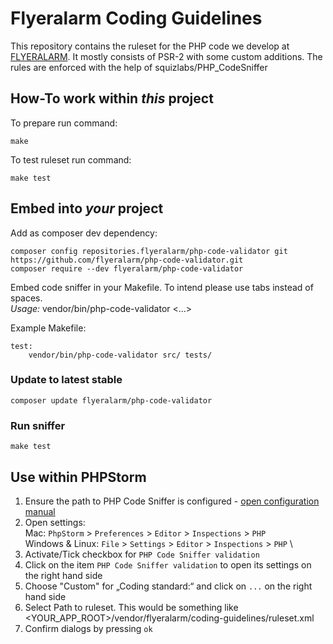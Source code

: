 # Flyeralarm Coding Guidelines


This repository contains the ruleset for the PHP code we develop at [FLYERALARM](https://flyeralarm.com). 
It mostly consists of PSR-2 with some custom additions. The rules are enforced with the help of squizlabs/PHP_CodeSniffer


## How-To work within *this* project
To prepare run command:
```
make
```

To test ruleset run command:
```
make test
```


## Embed into *your* project

Add as composer dev dependency:
```
composer config repositories.flyeralarm/php-code-validator git https://github.com/flyeralarm/php-code-validator.git
composer require --dev flyeralarm/php-code-validator
```

Embed code sniffer in your Makefile. To intend please use tabs instead of spaces. \
_Usage:_ vendor/bin/php-code-validator <folder-to-test-one> <folder-to-test-two> <...>

Example Makefile:
```
test:
	vendor/bin/php-code-validator src/ tests/
```


### Update to latest stable

```
composer update flyeralarm/php-code-validator
```


### Run sniffer
```
make test
```


## Use within PHPStorm
1) Ensure the path to PHP Code Sniffer is configured - [open configuration manual](https://confluence.jetbrains.com/display/PhpStorm/PHP+Code+Sniffer+in+PhpStorm#PHPCodeSnifferinPhpStorm-1.1.SpecifyingthepathtoPHPCodeSniffer) 
2) Open settings: \
   Mac: `PhpStorm` > `Preferences` > `Editor` > `Inspections` > `PHP` \
   Windows & Linux: `File` > `Settings` > `Editor` > `Inspections` > `PHP` \
3) Activate/Tick checkbox for `PHP Code Sniffer validation`
4) Click on the item `PHP Code Sniffer validation` to open its settings on the right hand side
5) Choose "Custom" for „Coding standard:“ and click on `...` on the right hand side
6) Select Path to ruleset. This would be something like <YOUR_APP_ROOT>/vendor/flyeralarm/coding-guidelines/ruleset.xml
7) Confirm dialogs by pressing `ok`
